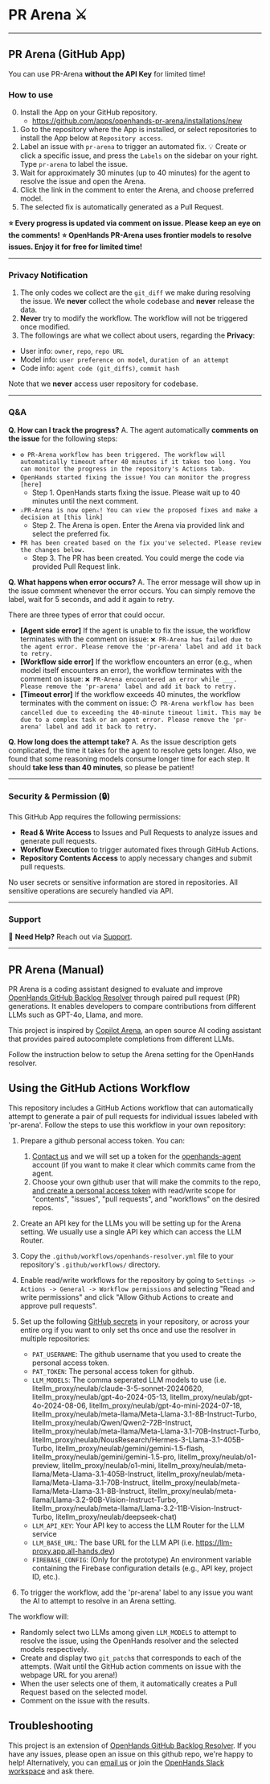 # PR Arena ⚔️

---

## PR Arena (GitHub App)

You can use PR-Arena **without the API Key** for limited time!

### How to use
0. Install the App on your GitHub repository.
   - https://github.com/apps/openhands-pr-arena/installations/new
1. Go to the repository where the App is installed, or select repositories to install the App below at `Repository access`.
2. Label an issue with `pr-arena` to trigger an automated fix.
  💡 Create or click a specific issue, and press the `Labels` on the sidebar on your right. Type `pr-arena` to label the issue.
3. Wait for approximately 30 minutes (up to 40 minutes) for the agent to resolve the issue and open the Arena.
4. Click the link in the comment to enter the Arena, and choose preferred model.
5. The selected fix is automatically generated as a Pull Request.

**⭐️ Every progress is updated via comment on issue. Please keep an eye on the comments!**
**⭐️ OpenHands PR-Arena uses frontier models to resolve issues. Enjoy it for free for limited time!**

---

### Privacy Notification
1. The only codes we collect are the `git_diff` we make during resolving the issue. We **never** collect the whole codebase and **never** release the data.
2. **Never** try to modify the workflow. The workflow will not be triggered once modified.
3. The followings are what we collect about users, regarding the **Privacy**:
  - User info: `owner`, `repo`, `repo URL`
  - Model info: `user preference on model`, `duration of an attempt`
  - Code info: `agent code (git_diffs)`, `commit hash` 

Note that we **never** access user repository for codebase.

---

###  Q&A
**Q. How can I track the progress?**
A. The agent automatically **comments on the issue** for the following steps:
  - `⚙️ PR-Arena workflow has been triggered. The workflow will automatically timeout after 40 minutes if it takes too long. You can monitor the progress in the repository's Actions tab.`
  - `OpenHands started fixing the issue! You can monitor the progress [here]`
    - Step 1. OpenHands starts fixing the issue. Please wait up to 40 minutes until the next comment.
  - `⚔️PR-Arena is now open⚔️! You can view the proposed fixes and make a decision at [this link]`
    - Step 2. The Arena is open. Enter the Arena via provided link and select the preferred fix.
  - `PR has been created based on the fix you've selected. Please review the changes below.`
    - Step 3. The PR has been created. You could merge the code via provided Pull Request link.

**Q. What happens when error occurs?**
A. The error message will show up in the issue comment whenever the error occurs. You can simply remove the label, wait for 5 seconds, and add it again to retry.

There are three types of error that could occur.
  - **[Agent side error]** If the agent is unable to fix the issue, the workflow terminates with the comment on issue:
  `❌ PR-Arena has failed due to the agent error. Please remove the 'pr-arena' label and add it back to retry.`
  - **[Workflow side error]** If the workflow encounters an error (e.g., when model itself encounters an error), the workflow terminates with the comment on issue:
  `❌ PR-Arena encountered an error while ___. Please remove the 'pr-arena' label and add it back to retry.`
  - **[Timeout error]** If the workflow exceeds 40 minutes, the workflow terminates with the comment on issue:
  `⏱️ PR-Arena workflow has been cancelled due to exceeding the 40-minute timeout limit. This may be due to a complex task or an agent error. Please remove the 'pr-arena' label and add it back to retry.`

**Q. How long does the attempt take?**
A. As the issue description gets complicated, the time it takes for the agent to resolve gets longer. Also, we found that some reasoning models consume longer time for each step. It should **take less than 40 minutes**, so please be patient!

---

### Security & Permission (🔒)
This GitHub App requires the following permissions:
- **Read & Write Access** to Issues and Pull Requests to analyze issues and generate pull requests.
- **Workflow Execution** to trigger automated fixes through GitHub Actions.
- **Repository Contents Access** to apply necessary changes and submit pull requests.

No user secrets or sensitive information are stored in repositories. All sensitive operations are securely handled via API.

---

### Support
📌 **Need Help?** Reach out via [Support](mailto:contact@all-hands.dev).

---

## PR Arena (Manual)

PR Arena is a coding assistant designed to evaluate and improve [OpenHands GitHub Backlog Resolver](https://github.com/All-Hands-AI/OpenHands/tree/main/openhands/resolver) through paired pull request (PR) generations. It enables developers to compare contributions from different LLMs such as GPT-4o, Llama, and more.

This project is inspired by [Copilot Arena](https://github.com/lmarena/copilot-arena), an open source AI coding assistant that provides paired autocomplete completions from different LLMs.

Follow the instruction below to setup the Arena setting for the OpenHands resolver.

## Using the GitHub Actions Workflow

This repository includes a GitHub Actions workflow that can automatically attempt to generate a pair of pull requests for individual issues labeled with 'pr-arena'. Follow the steps to use this workflow in your own repository:

1. Prepare a github personal access token. You can:
    1. [Contact us](mailto:contact@all-hands.dev) and we will set up a token for the [openhands-agent](https://github.com/openhands-agent) account (if you want to make it clear which commits came from the agent.
    2. Choose your own github user that will make the commits to the repo, [and create a personal access token](https://github.com/settings/tokens?type=beta) with read/write scope for "contents", "issues", "pull requests", and "workflows" on the desired repos.

2. Create an API key for the LLMs you will be setting up for the Arena setting. We usually use a single API key which can access the LLM Router.

3. Copy the `.github/workflows/openhands-resolver.yml` file to your repository's `.github/workflows/` directory.

4. Enable read/write workflows for the repository by going to `Settings -> Actions -> General -> Workflow permissions` and selecting "Read and write permissions" and click "Allow Github Actions to create and approve pull requests".

5. Set up the following [GitHub secrets](https://docs.github.com/en/actions/security-for-github-actions/security-guides/using-secrets-in-github-actions) in your repository, or across your entire org if you want to only set ths once and use the resolver in multiple repositories:
   - `PAT_USERNAME`: The github username that you used to create the personal access token.
   - `PAT_TOKEN`: The personal access token for github.
   <!-- - `LLM_MODELS`: The comma seperated LLM models to use (i.e. litellm_proxy/claude-3-5-sonnet-20241022,litellm_proxy/claude-3-5-sonnet-20240620,litellm_proxy/gpt-4o-2024-08-06,litellm_proxy/gpt-4o-2024-05-13,litellm_proxy/gemini-1.5-pro-002,litellm_proxy/gemini-1.5-flash-002,litellm_proxy/Llama-3.1-405b-instruct,litellm_proxy/Llama-3.1-70b-instruct,litellm_proxy/deepseek-chat) -->
   - `LLM_MODELS`: The comma seperated LLM models to use (i.e. litellm_proxy/neulab/claude-3-5-sonnet-20240620, litellm_proxy/neulab/gpt-4o-2024-05-13, litellm_proxy/neulab/gpt-4o-2024-08-06, litellm_proxy/neulab/gpt-4o-mini-2024-07-18, litellm_proxy/neulab/meta-llama/Meta-Llama-3.1-8B-Instruct-Turbo, litellm_proxy/neulab/Qwen/Qwen2-72B-Instruct, litellm_proxy/neulab/meta-llama/Meta-Llama-3.1-70B-Instruct-Turbo, litellm_proxy/neulab/NousResearch/Hermes-3-Llama-3.1-405B-Turbo, litellm_proxy/neulab/gemini/gemini-1.5-flash, litellm_proxy/neulab/gemini/gemini-1.5-pro, litellm_proxy/neulab/o1-preview, litellm_proxy/neulab/o1-mini, litellm_proxy/neulab/meta-llama/Meta-Llama-3.1-405B-Instruct, litellm_proxy/neulab/meta-llama/Meta-Llama-3.1-70B-Instruct, litellm_proxy/neulab/meta-llama/Meta-Llama-3.1-8B-Instruct, litellm_proxy/neulab/meta-llama/Llama-3.2-90B-Vision-Instruct-Turbo, litellm_proxy/neulab/meta-llama/Llama-3.2-11B-Vision-Instruct-Turbo, litellm_proxy/neulab/deepseek-chat)
   - `LLM_API_KEY`: Your API key to access the LLM Router for the LLM service
   - `LLM_BASE_URL`: The base URL for the LLM API (i.e. https://llm-proxy.app.all-hands.dev)
   - `FIREBASE_CONFIG`: (Only for the prototype) An environment variable containing the Firebase configuration details (e.g., API key, project ID, etc.).


6. To trigger the workflow, add the 'pr-arena' label to any issue you want the AI to attempt to resolve in an Arena setting.

The workflow will:

- Randomly select two LLMs among given `LLM_MODELS` to  attempt to resolve the issue, using the OpenHands resolver and the selected models respectively.
- Create and display two `git_patch`s that corresponds to each of the attempts. (Wait until the GitHub action comments on issue with the webpage URL for you arena!)
- When the user selects one of them, it automatically creates a Pull Request based on the selected model.
- Comment on the issue with the results.

## Troubleshooting

This project is an extension of [OpenHands GitHub Backlog Resolver](https://github.com/All-Hands-AI/OpenHands/tree/main/openhands/resolver). If you have any issues, please open an issue on this github repo, we're happy to help!
Alternatively, you can [email us](mailto:contact@all-hands.dev) or join the [OpenHands Slack workspace](https://join.slack.com/t/opendevin/shared_invite/zt-2oikve2hu-UDxHeo8nsE69y6T7yFX_BA) and ask there.
